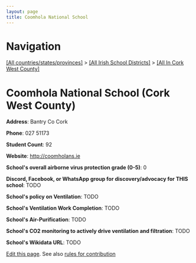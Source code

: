 ```yaml
---
layout: page
title: Coomhola National School
---
```

# Navigation

[[All countries/states/provinces]](../../..) > [[All Irish School Districts]](../..) > [[All In Cork West County]](..)

# Coomhola National School (Cork West County)

**Address**: Bantry Co Cork

**Phone**: 027 51173

**Student Count**: 92

**Website**: <http://coomholans.ie>

**School's overall airborne virus protection grade (0-5)**: 0

**Discord, Facebook, or WhatsApp group for discovery/advocacy for THIS school**: TODO

**School's policy on Ventilation**: TODO

**School's Ventilation Work Completion**: TODO

**School's Air-Purification**: TODO

**School's CO2 monitoring to actively drive ventilation and filtration**: TODO

**School's Wikidata URL**: TODO


[Edit this page](https://github.com/ventilate-schools/Ireland/edit/main/./Cork_West_County/Coomhola_National_School.md). See also [rules for contribution](../../../contribution-rules/)